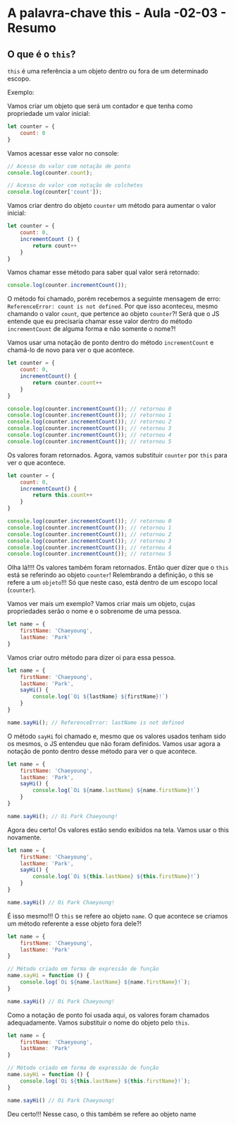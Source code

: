 # A palavra-chave this - Aula -02-03 - Resumo

## O que é o `this`?
    
`this` é uma referência a um objeto dentro ou fora de um determinado escopo.
    
Exemplo: 
    
Vamos criar um objeto que será um contador e que tenha como propriedade um valor inicial:

```javascript
let counter = {
    count: 0
}
```

Vamos acessar esse valor no console:

```javascript
// Acesso do valor com notação de ponto
console.log(counter.count);
```

```javascript
// Acesso do valor com notação de colchetes
console.log(counter['count']);
```

Vamos criar dentro do objeto `counter` um método para aumentar o valor inicial:

```javascript
let counter = {
    count: 0,
    incrementCount () {
        return count++
    }
}
```

Vamos chamar esse método para saber qual valor será retornado:

```javascript
console.log(counter.incrementCount());
```

O método foi chamado, porém recebemos a seguinte mensagem de erro: `ReferenceError: count is not defined`. Por que isso aconteceu, mesmo chamando o valor `count`, que pertence ao objeto `counter`?! Será que o JS entende que eu precisaria chamar esse valor dentro do método `incrementCount` de alguma forma e não somente o nome?!

Vamos usar uma notação de ponto dentro do método `incrementCount` e chamá-lo de novo para ver o que acontece.

```javascript
let counter = {
    count: 0,
    incrementCount() {
        return counter.count++
    }
}

console.log(counter.incrementCount()); // retornou 0
console.log(counter.incrementCount()); // retornou 1
console.log(counter.incrementCount()); // retornou 2
console.log(counter.incrementCount()); // retornou 3
console.log(counter.incrementCount()); // retornou 4
console.log(counter.incrementCount()); // retornou 5
```

Os valores foram retornados. Agora, vamos substituir `counter` por `this` para ver o que acontece.

```javascript
let counter = {
    count: 0,
    incrementCount() {
        return this.count++
    }
}

console.log(counter.incrementCount()); // retornou 0
console.log(counter.incrementCount()); // retornou 1
console.log(counter.incrementCount()); // retornou 2
console.log(counter.incrementCount()); // retornou 3
console.log(counter.incrementCount()); // retornou 4
console.log(counter.incrementCount()); // retornou 5
```

Olha lá!!!! Os valores também foram retornados. Então quer dizer que o `this` está se referindo ao objeto `counter`! Relembrando a definição, o this se refere a um `objeto`!!! Só que neste caso, está dentro de um escopo local (`counter`).

Vamos ver mais um exemplo? Vamos criar mais um objeto, cujas propriedades serão o nome e o sobrenome de uma pessoa.

```javascript
let name = {
    firstName: 'Chaeyoung',
    lastName: 'Park'
}
```

Vamos criar outro método para dizer oi para essa pessoa.

```javascript
let name = {
    firstName: 'Chaeyoung',
    lastName: 'Park',
    sayHi() {
        console.log(`Oi ${lastName} ${firstName}!`)
    }
}

name.sayHi(); // ReferenceError: lastName is not defined
```

O método `sayHi` foi chamado e, mesmo que os valores usados tenham sido os mesmos, o JS entendeu que não foram definidos. Vamos usar agora a notação de ponto dentro desse método para ver o que acontece.

```javascript
let name = {
    firstName: 'Chaeyoung',
    lastName: 'Park',
    sayHi() {
        console.log(`Oi ${name.lastName} ${name.firstName}!`)
    }
}

name.sayHi(); // Oi Park Chaeyoung!
```
Agora deu certo! Os valores estão sendo exibidos na tela. Vamos usar o this novamente.

```javascript
let name = {
    firstName: 'Chaeyoung',
    lastName: 'Park',
    sayHi() {
        console.log(`Oi ${this.lastName} ${this.firstName}!`)
    }
}

name.sayHi() // Oi Park Chaeyoung!
```
É isso mesmo!!! O `this` se refere ao objeto `name`. O que acontece se criamos um método referente a esse objeto fora dele?!

```javascript
let name = {
    firstName: 'Chaeyoung',
    lastName: 'Park'
}

// Método criado em forma de expressão de função
name.sayHi = function () {
    console.log(`Oi ${name.lastName} ${name.firstName}!`);
}

name.sayHi() // Oi Park Chaeyoung!
```

Como a notação de ponto foi usada aqui, os valores foram chamados adequadamente. Vamos substituir o nome do objeto pelo `this`.

```javascript
let name = {
    firstName: 'Chaeyoung',
    lastName: 'Park'
}

// Método criado em forma de expressão de função
name.sayHi = function () {
    console.log(`Oi ${this.lastName} ${this.firstName}!`);
}

name.sayHi() // Oi Park Chaeyoung!
```

Deu certo!!! Nesse caso, o this também se refere ao objeto name